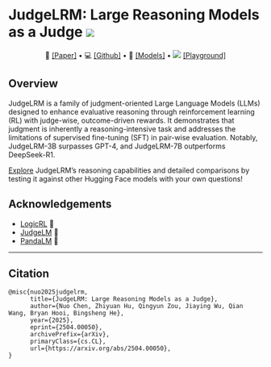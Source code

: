 # JudgeLRM: Large Reasoning Models as a Judge <a href='https://arxiv.org/abs/2504.00050'><img src='https://img.shields.io/badge/arXiv-2504.00050-b31b1b.svg'></a> &nbsp;

<p align="center">
  📃 <a href="https://arxiv.org/abs/2504.00050" target="_blank">[Paper]</a> • 💻 <a href="https://github.com/NuoJohnChen/JudgeLRM" target="_blank">[Github]</a> • 🤗 <a href="https://huggingface.co/nuojohnchen/JudgeLRM-7B" target="_blank">[Models]</a> • <img src="https://osspicgo.oss-cn-shanghai.aliyuncs.com/hf_space_icon.svg"> <a href="https://huggingface.co/spaces/nuojohnchen/JudgeLRMDemo" target="_blank">[Playground]</a>
</p>

## Overview
JudgeLRM is a family of judgment-oriented Large Language Models (LLMs) designed to enhance evaluative reasoning through reinforcement learning (RL) with judge-wise, outcome-driven rewards. It demonstrates that judgment is inherently a reasoning-intensive task and addresses the limitations of supervised fine-tuning (SFT) in pair-wise evaluation. Notably, JudgeLRM-3B surpasses GPT-4, and JudgeLRM-7B outperforms DeepSeek-R1.

[Explore](https://huggingface.co/spaces/nuojohnchen/JudgeLRMDemo) JudgeLRM’s reasoning capabilities and detailed comparisons by testing it against other Hugging Face models with your own questions!

## Acknowledgements
- [LogicRL](https://github.com/Unakar/Logic-RL) 🔗
- [JudgeLM](https://github.com/Jiayi-Pan/TinyZero) 🔗
- [PandaLM](https://github.com/AlphaPav/mem-kk-logic) 🔗

------

## Citation
```
@misc{nuo2025judgelrm,
      title={JudgeLRM: Large Reasoning Models as a Judge}, 
      author={Nuo Chen, Zhiyuan Hu, Qingyun Zou, Jiaying Wu, Qian Wang, Bryan Hooi, Bingsheng He},
      year={2025},
      eprint={2504.00050},
      archivePrefix={arXiv},
      primaryClass={cs.CL},
      url={https://arxiv.org/abs/2504.00050}, 
}
```

